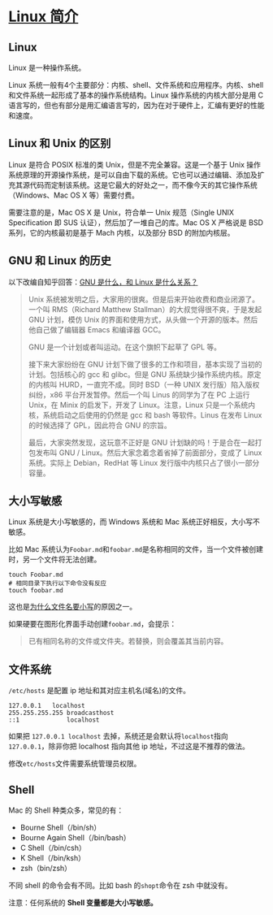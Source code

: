 # [Linux 简介](https://github.com/yeshiqing/Blog/issues/3)

## Linux

Linux 是一种操作系统。

Linux 系统一般有4个主要部分：内核、shell、文件系统和应用程序。内核、shell和文件系统一起形成了基本的操作系统结构。Linux 操作系统的内核大部分是用 C 语言写的，但也有部分是用汇编语言写的，因为在对于硬件上，汇编有更好的性能和速度。

## Linux 和 Unix 的区别

Linux 是符合 POSIX 标准的类 Unix，但是不完全兼容。这是一个基于 Unix 操作系统原理的开源操作系统，是可以自由下载的系统。它也可以通过编辑、添加及扩充其源代码而定制该系统。这是它最大的好处之一，而不像今天的其它操作系统（Windows、Mac OS X 等）需要付费。

需要注意的是，Mac OS X 是 Unix，符合单一 Unix 规范（Single UNIX Specification 即 SUS 认证），然后加了一堆自己的库。Mac OS X 严格说是 BSD 系列，它的内核最初是基于 Mach 内核，以及部分   BSD 的附加内核层。

## GNU 和 Linux 的历史

以下改编自知乎回答：[GNU 是什么，和 Linux 是什么关系？](https://www.zhihu.com/question/319783573/answer/656033035)

> Unix 系统被发明之后，大家用的很爽。但是后来开始收费和商业闭源了。一个叫 RMS（Richard Matthew Stallman）的大叔觉得很不爽，于是发起 GNU 计划，模仿 Unix 的界面和使用方式，从头做一个开源的版本。然后他自己做了编辑器 Emacs 和编译器 GCC。
>
> GNU 是一个计划或者叫运动。在这个旗帜下起草了 GPL 等。
>
> 接下来大家纷纷在 GNU 计划下做了很多的工作和项目，基本实现了当初的计划。包括核心的 gcc 和 glibc。但是 GNU 系统缺少操作系统内核。原定的内核叫 HURD，一直完不成。同时 BSD（一种 UNIX 发行版）陷入版权纠纷，x86 平台开发暂停。然后一个叫 Linus 的同学为了在 PC 上运行 Unix，在 Minix 的启发下，开发了 Linux。注意，Linux 只是一个系统内核，系统启动之后使用的仍然是 gcc 和 bash 等软件。Linus 在发布 Linux 的时候选择了 GPL，因此符合 GNU 的宗旨。
>
> 最后，大家突然发现，这玩意不正好是 GNU 计划缺的吗！于是合在一起打包发布叫 GNU / Linux。然后大家念着念着省掉了前面部分，变成了 Linux 系统。实际上 Debian，RedHat 等 Linux 发行版中内核只占了很小一部分容量。



## 大小写敏感

Linux 系统是大小写敏感的，而 Windows 系统和 Mac 系统正好相反，大小写不敏感。

比如 Mac 系统认为`Foobar.md`和`foobar.md`是名称相同的文件，当一个文件被创建时，另一个文件将无法创建。

```shell
touch Foobar.md
# 相同目录下执行以下命令没有反应
touch foobar.md
```

 这也是[为什么文件名要小写](https://www.ruanyifeng.com/blog/2017/02/filename-should-be-lowercase.html)的原因之一。

如果硬要在图形化界面手动创建`foobar.md`，会提示：

> 已有相同名称的文件或文件夹。若替换，则会覆盖其当前内容。

## 文件系统

`/etc/hosts` 是配置 ip 地址和其对应主机名(域名)的文件。

```shell
127.0.0.1   localhost
255.255.255.255 broadcasthost
::1             localhost
```

如果把 `127.0.0.1 localhost` 去掉，系统还是会默认将`localhost`指向`127.0.0.1`，除非你把 localhost 指向其他 ip 地址，不过这是不推荐的做法。

修改`etc/hosts`文件需要系统管理员权限。

## Shell

Mac 的 Shell 种类众多，常见的有：

- Bourne Shell（/bin/sh）
- Bourne Again Shell（/bin/bash）
- C Shell（/bin/csh）
- K Shell（/bin/ksh）
- zsh（bin/zsh）

不同 shell 的命令会有不同。比如 bash 的`shopt`命令在 zsh 中就没有。

注意：任何系统的 **Shell 变量都是大小写敏感。**
